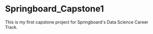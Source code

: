 # Springboard_Capstone1
This is my first capstone project for Springboard's Data Science Career Track. 
